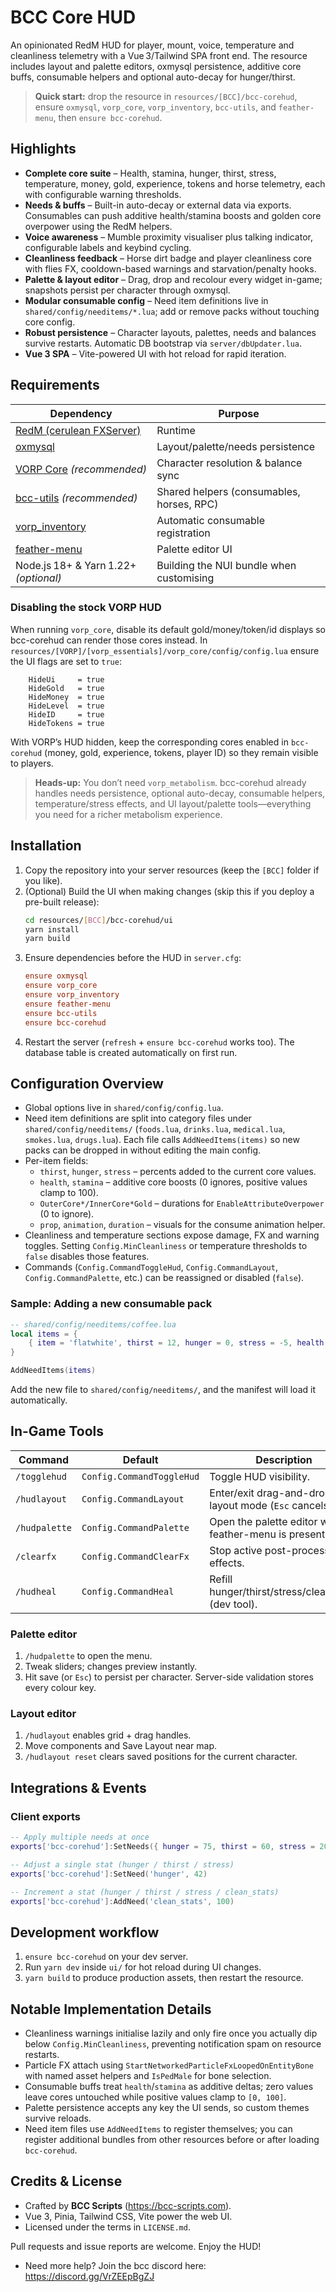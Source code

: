 # BCC Core HUD

An opinionated RedM HUD for player, mount, voice, temperature and cleanliness telemetry with a Vue 3/Tailwind SPA front end. The resource includes layout and palette editors, oxmysql persistence, additive core buffs, consumable helpers and optional auto-decay for hunger/thirst.

> **Quick start:** drop the resource in `resources/[BCC]/bcc-corehud`, ensure `oxmysql`, `vorp_core`, `vorp_inventory`, `bcc-utils`, and `feather-menu`, then `ensure bcc-corehud`.

## Highlights

- **Complete core suite** – Health, stamina, hunger, thirst, stress, temperature, money, gold, experience, tokens and horse telemetry, each with configurable warning thresholds.
- **Needs & buffs** – Built-in auto-decay or external data via exports. Consumables can push additive health/stamina boosts and golden core overpower using the RedM helpers.
- **Voice awareness** – Mumble proximity visualiser plus talking indicator, configurable labels and keybind cycling.
- **Cleanliness feedback** – Horse dirt badge and player cleanliness core with flies FX, cooldown-based warnings and starvation/penalty hooks.
- **Palette & layout editor** – Drag, drop and recolour every widget in-game; snapshots persist per character through oxmysql.
- **Modular consumable config** – Need item definitions live in `shared/config/needitems/*.lua`; add or remove packs without touching core config.
- **Robust persistence** – Character layouts, palettes, needs and balances survive restarts. Automatic DB bootstrap via `server/dbUpdater.lua`.
- **Vue 3 SPA** – Vite-powered UI with hot reload for rapid iteration.

## Requirements

| Dependency | Purpose |
|------------|---------|
| [RedM (cerulean FXServer)](https://redm.net/) | Runtime |
| [oxmysql](https://github.com/overextended/oxmysql) | Layout/palette/needs persistence |
| [VORP Core](https://github.com/VORPCORE/vorp-core) *(recommended)* | Character resolution & balance sync |
| [bcc-utils](https://github.com/BryceCanyonCounty/bcc-utils) *(recommended)* | Shared helpers (consumables, horses, RPC) |
| [vorp_inventory](https://github.com/VORPCORE/vorp_inventory) | Automatic consumable registration |
| [feather-menu](https://github.com/feather-framework/feather-menu) | Palette editor UI |
| Node.js 18+ & Yarn 1.22+ *(optional)* | Building the NUI bundle when customising |

### Disabling the stock VORP HUD

When running `vorp_core`, disable its default gold/money/token/id displays so bcc-corehud can render those cores instead. In `resources/[VORP]/[vorp_essentials]/vorp_core/config/config.lua` ensure the UI flags are set to `true`:

```
    HideUi     = true
    HideGold   = true
    HideMoney  = true
    HideLevel  = true
    HideID     = true
    HideTokens = true
```

With VORP’s HUD hidden, keep the corresponding cores enabled in `bcc-corehud` (money, gold, experience, tokens, player ID) so they remain visible to players.

> **Heads-up:** You don’t need `vorp_metabolism`. bcc-corehud already handles needs persistence, optional auto-decay, consumable helpers, temperature/stress effects, and UI layout/palette tools—everything you need for a richer metabolism experience.

## Installation

1. Copy the repository into your server resources (keep the `[BCC]` folder if you like).
2. (Optional) Build the UI when making changes (skip this if you deploy a pre-built release):
   ```bash
   cd resources/[BCC]/bcc-corehud/ui
   yarn install
   yarn build
   ```
3. Ensure dependencies before the HUD in `server.cfg`:
   ```cfg
   ensure oxmysql
   ensure vorp_core
   ensure vorp_inventory
   ensure feather-menu
   ensure bcc-utils
   ensure bcc-corehud
   ```
4. Restart the server (`refresh` + `ensure bcc-corehud` works too). The database table is created automatically on first run.

## Configuration Overview

- Global options live in `shared/config/config.lua`.
- Need item definitions are split into category files under `shared/config/needitems/` (`foods.lua`, `drinks.lua`, `medical.lua`, `smokes.lua`, `drugs.lua`). Each file calls `AddNeedItems(items)` so new packs can be dropped in without editing the main config.
- Per-item fields:
  - `thirst`, `hunger`, `stress` – percents added to the current core values.
  - `health`, `stamina` – additive core boosts (0 ignores, positive values clamp to 100).
  - `OuterCore*/InnerCore*Gold` – durations for `EnableAttributeOverpower` (0 to ignore).
  - `prop`, `animation`, `duration` – visuals for the consume animation helper.
- Cleanliness and temperature sections expose damage, FX and warning toggles. Setting `Config.MinCleanliness` or temperature thresholds to `false` disables those features.
- Commands (`Config.CommandToggleHud`, `Config.CommandLayout`, `Config.CommandPalette`, etc.) can be reassigned or disabled (`false`).

### Sample: Adding a new consumable pack

```lua
-- shared/config/needitems/coffee.lua
local items = {
    { item = 'flatwhite', thirst = 12, hunger = 0, stress = -5, health = 0, stamina = 5, OuterCoreHealthGold = 0, InnerCoreHealthGold = 0, OuterCoreStaminaGold = 0, InnerCoreStaminaGold = 0, remove = true, prop = 'P_MUGCOFFEE01X', animation = 'drink', duration = 3500 },
}

AddNeedItems(items)
```

Add the new file to `shared/config/needitems/`, and the manifest will load it automatically.

## In-Game Tools

| Command | Default | Description |
|---------|---------|-------------|
| `/togglehud` | `Config.CommandToggleHud` | Toggle HUD visibility. |
| `/hudlayout` | `Config.CommandLayout` | Enter/exit drag-and-drop layout mode (`Esc` cancels). |
| `/hudpalette` | `Config.CommandPalette` | Open the palette editor when feather-menu is present. |
| `/clearfx` | `Config.CommandClearFx` | Stop active post-processing effects. |
| `/hudheal` | `Config.CommandHeal` | Refill hunger/thirst/stress/cleanliness (dev tool).

### Palette editor

1. `/hudpalette` to open the menu.
2. Tweak sliders; changes preview instantly.
3. Hit save (or `Esc`) to persist per character. Server-side validation stores every colour key.

### Layout editor

1. `/hudlayout` enables grid + drag handles.
2. Move components and Save Layout near map.
3. `/hudlayout reset` clears saved positions for the current character.

## Integrations & Events

### Client exports

```lua
-- Apply multiple needs at once
exports['bcc-corehud']:SetNeeds({ hunger = 75, thirst = 60, stress = 20 })

-- Adjust a single stat (hunger / thirst / stress)
exports['bcc-corehud']:SetNeed('hunger', 42)

-- Increment a stat (hunger / thirst / stress / clean_stats)
exports['bcc-corehud']:AddNeed('clean_stats', 100)
```

## Development workflow

1. `ensure bcc-corehud` on your dev server.
2. Run `yarn dev` inside `ui/` for hot reload during UI changes.
3. `yarn build` to produce production assets, then restart the resource.

## Notable Implementation Details

- Cleanliness warnings initialise lazily and only fire once you actually dip below `Config.MinCleanliness`, preventing notification spam on resource restarts.
- Particle FX attach using `StartNetworkedParticleFxLoopedOnEntityBone` with named asset helpers and `IsPedMale` for bone selection.
- Consumable buffs treat `health`/`stamina` as additive deltas; zero values leave cores untouched while positive values clamp to `[0, 100]`.
- Palette persistence accepts any key the UI sends, so custom themes survive reloads.
- Need item files use `AddNeedItems` to register themselves; you can register additional bundles from other resources before or after loading `bcc-corehud`.

## Credits & License

- Crafted by **BCC Scripts** (https://bcc-scripts.com).
- Vue 3, Pinia, Tailwind CSS, Vite power the web UI.
- Licensed under the terms in `LICENSE.md`.

Pull requests and issue reports are welcome. Enjoy the HUD!

- Need more help? Join the bcc discord here: https://discord.gg/VrZEEpBgZJ
